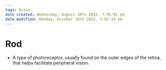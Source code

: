 ```yaml
---
tags: brain
date created: Wednesday, August 10th 2022, 7:05:01 pm
date modified: Monday, October 10th 2022, 2:02:18 pm
---
```


# Rod
- A type of photoreceptor, usually found on the outer edges of the retina, that helps facilitate peripheral vision.


